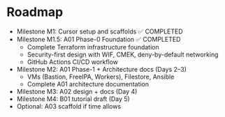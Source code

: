 # Roadmap

- Milestone M1: Cursor setup and scaffolds ✅ COMPLETED
- Milestone M1.5: A01 Phase-0 Foundation ✅ COMPLETED
  - Complete Terraform infrastructure foundation
  - Security-first design with WIF, CMEK, deny-by-default networking
  - GitHub Actions CI/CD workflow
- Milestone M2: A01 Phase-1 + Architecture docs (Days 2–3)
  - VMs (Bastion, FreeIPA, Workers), Filestore, Ansible
  - Complete A01 architecture documentation
- Milestone M3: A02 design + docs (Day 4)
- Milestone M4: B01 tutorial draft (Day 5)
- Optional: A03 scaffold if time allows
